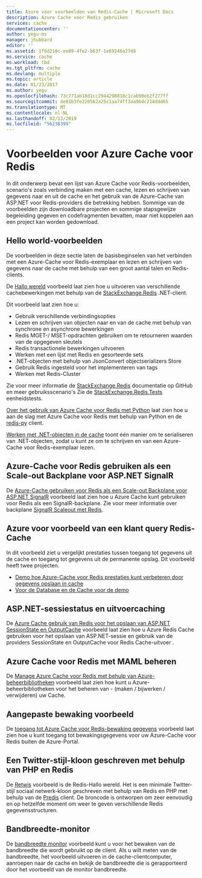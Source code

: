 ```yaml
---
title: Azure voor voorbeelden van Redis-Cache | Microsoft Docs
description: Azure Cache voor Redis gebruiken
services: cache
documentationcenter: ''
author: yegu-ms
manager: jhubbard
editor: ''
ms.assetid: 1f8d210c-ee09-4fe2-b63f-1e69246a27d8
ms.service: cache
ms.workload: tbd
ms.tgt_pltfrm: cache
ms.devlang: multiple
ms.topic: article
ms.date: 01/23/2017
ms.author: yegu
ms.openlocfilehash: 73c771ab18d1cc2944298818c1cab90eb2f277ff
ms.sourcegitcommit: de81b3fe220562a25c1aa74ff3aa9bdc214ddd65
ms.translationtype: MT
ms.contentlocale: nl-NL
ms.lasthandoff: 02/13/2019
ms.locfileid: "56238399"
---
```

# <a name="azure-cache-for-redis-samples"></a>Voorbeelden voor Azure Cache voor Redis
In dit onderwerp bevat een lijst van Azure Cache voor Redis-voorbeelden, scenario's zoals verbinding maken met een cache, lezen en schrijven van gegevens naar en uit de cache en het gebruik van de Azure-Cache van ASP.NET voor Redis-providers die betrekking hebben. Sommige van de voorbeelden zijn downloadbare projecten en sommige stapsgewijze begeleiding gegeven en codefragmenten bevatten, maar niet koppelen aan een project kan worden gedownload.

## <a name="hello-world-samples"></a>Hello world-voorbeelden
De voorbeelden in deze sectie laten de basisbeginselen van het verbinden met een Azure-Cache voor Redis-exemplaar en lezen en schrijven van gegevens naar de cache met behulp van een groot aantal talen en Redis-clients.

De [Hallo wereld](https://github.com/rustd/RedisSamples/tree/master/HelloWorld) voorbeeld laat zien hoe u uitvoeren van verschillende cachebewerkingen met behulp van de [StackExchange.Redis](https://github.com/StackExchange/StackExchange.Redis) .NET-client.

Dit voorbeeld laat zien hoe u:

* Gebruik verschillende verbindingsopties
* Lezen en schrijven van objecten naar en van de cache met behulp van synchrone en asynchrone bewerkingen
* Redis MGET-/ MSET-opdrachten gebruiken om te retourneren waarden van de opgegeven sleutels
* Redis transactionele bewerkingen uitvoeren
* Werken met een lijst met Redis en gesorteerde sets
* .NET-objecten met behulp van JsonConvert objectserializers Store
* Gebruik Redis ingesteld voor het implementeren van tags
* Werken met Redis-Cluster

Zie voor meer informatie de [StackExchange.Redis](https://github.com/StackExchange/StackExchange.Redis) documentatie op GitHub en meer gebruiksscenario's Zie de [StackExchange.Redis.Tests](https://github.com/StackExchange/StackExchange.Redis/tree/master/tests) eenheidstests.

[Over het gebruik van Azure Cache voor Redis met Python](cache-python-get-started.md) laat zien hoe u aan de slag met Azure Cache voor Redis met behulp van Python en de [redis-py](https://github.com/andymccurdy/redis-py) client.

[Werken met .NET-objecten in de cache](cache-dotnet-how-to-use-azure-redis-cache.md#work-with-net-objects-in-the-cache) toont één manier om te serialiseren van .NET-objecten, zodat u kunt ze om te schrijven en van een Azure-Cache voor Redis-exemplaar lezen. 

## <a name="use-azure-cache-for-redis-as-a-scale-out-backplane-for-aspnet-signalr"></a>Azure-Cache voor Redis gebruiken als een Scale-out Backplane voor ASP.NET SignalR
De [Azure-Cache gebruiken voor Redis als een Scale-out Backplane voor ASP.NET SignalR](https://github.com/rustd/RedisSamples/tree/master/RedisAsSignalRBackplane) voorbeeld laat zien hoe u Azure Cache kunt gebruiken voor Redis als een SignalR-backplane. Zie voor meer informatie over backplane [SignalR Scaleout met Redis](https://www.asp.net/signalr/overview/performance/scaleout-with-redis).

## <a name="azure-cache-for-redis-customer-query-sample"></a>Azure voor voorbeeld van een klant query Redis-Cache
In dit voorbeeld ziet u vergelijkt prestaties tussen toegang tot gegevens uit de cache en toegang tot gegevens uit de permanente opslag. Dit voorbeeld heeft twee projecten.

* [Demo hoe Azure-Cache voor Redis prestaties kunt verbeteren door gegevens opslaan in cache](https://github.com/rustd/RedisSamples/tree/master/RedisCacheCustomerQuerySample)
* [Voor de Database en de Cache voor de demo](https://github.com/rustd/RedisSamples/tree/master/SeedCacheForCustomerQuerySample)

## <a name="aspnet-session-state-and-output-caching"></a>ASP.NET-sessiestatus en uitvoercaching
De [Azure Cache gebruik van Redis voor het opslaan van ASP.NET SessionState en OutputCache](https://github.com/rustd/RedisSamples/tree/master/SessionState_OutputCaching) voorbeeld laat zien hoe u Azure Redis Cache gebruiken voor het opslaan van ASP.NET-sessie en gebruik van de providers SessionState en OutputCache voor Redis Cache-uitvoer .

## <a name="manage-azure-cache-for-redis-with-maml"></a>Azure Cache voor Redis met MAML beheren
De [Manage Azure Cache voor Redis met behulp van Azure-beheerbibliotheken](https://github.com/rustd/RedisSamples/tree/master/ManageCacheUsingMAML) voorbeeld laat zien hoe kunt u Azure-beheerbibliotheken voor het beheren van - (maken / bijwerken / verwijderen) uw Cache. 

## <a name="custom-monitoring-sample"></a>Aangepaste bewaking voorbeeld
De [toegang tot Azure Cache voor Redis-bewaking gegevens](https://github.com/rustd/RedisSamples/tree/master/CustomMonitoring) voorbeeld laat zien hoe u kunt toegang tot bewakingsgegevens voor uw Azure-Cache voor Redis buiten de Azure-Portal.

## <a name="a-twitter-style-clone-written-using-php-and-redis"></a>Een Twitter-stijl-kloon geschreven met behulp van PHP en Redis
De [Retwis](https://github.com/SyntaxC4-MSFT/retwis) voorbeeld is de Redis-Hallo wereld. Het is een minimale Twitter-stijl sociaal netwerk-kloon geschreven met behulp van Redis en PHP met behulp van de [Predis](https://github.com/nrk/predis) client. De broncode is ontworpen om zeer eenvoudig en op hetzelfde moment om weer te geven verschillende Redis gegevensstructuren.

## <a name="bandwidth-monitor"></a>Bandbreedte-monitor
De [bandbreedte monitor](https://github.com/JonCole/SampleCode/tree/master/BandWidthMonitor) voorbeeld kunt u voor het bewaken van de bandbreedte die wordt gebruikt op de client. Als u wilt meten van de bandbreedte, het voorbeeld uitvoeren in de cache-clientcomputer, aanroepen naar de cache en bekijk de bandbreedte die is gerapporteerd door het voorbeeld van de monitor bandbreedte.

